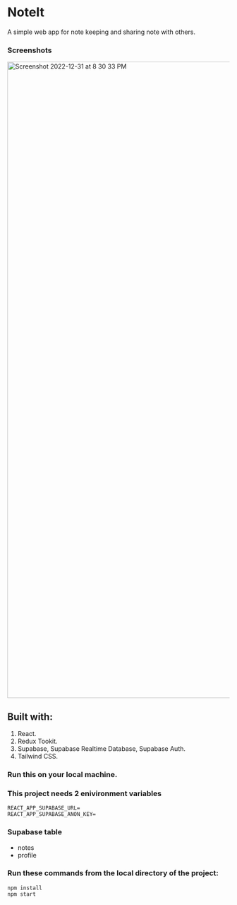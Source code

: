 # NoteIt
A simple web app for note keeping and sharing note with others.

### Screenshots
<img width="1440" alt="Screenshot 2022-12-31 at 8 30 33 PM" src="https://user-images.githubusercontent.com/48399373/212338762-b74de505-348a-4f4f-b1c3-c046b487c6ce.png">

## Built with:
1. React.
2. Redux Tookit.
3. Supabase, Supabase Realtime Database, Supabase Auth.
4. Tailwind CSS.


### Run this on your local machine.

### This project needs 2 enivironment variables

```
REACT_APP_SUPABASE_URL=
REACT_APP_SUPABASE_ANON_KEY=
```

### Supabase table
- notes
- profile


### Run these commands from the local directory of the project:

```
npm install
npm start
```
